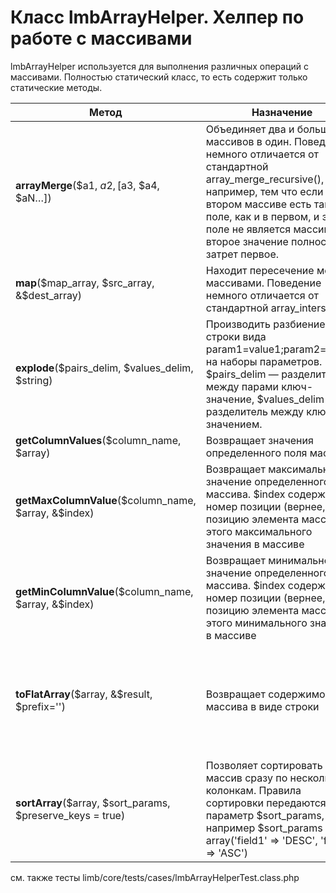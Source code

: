 # Класс lmbArrayHelper. Хелпер по работе с массивами
lmbArrayHelper используется для выполнения различных операций с массивами. Полностью статический класс, то есть содержит только статические методы.

Метод | Назначение | Пример
------|------------|-------
**arrayMerge**($a1, $a2, [$a3, $a4, $aN…]) | Объединяет два и больше массивов в один. Поведение немного отличается от стандартной array_merge_recursive(), например, тем что если во втором массиве есть такое же поле, как и в первом, и это поле не является массив, второе значение полностью затрет первое. | |
**map**($map_array, $src_array, &$dest_array) | Находит пересечение между массивами. Поведение немного отличается от стандартной array_intersect() | |
**explode**($pairs_delim, $values_delim, $string) | Производить разбиение строки вида param1=value1;param2=value2 на наборы параметров. $pairs_delim — разделитель между парами ключ-значение, $values_delim — разделитель между ключем и значением. | `$string = 'man:bob,dog:willy';` `$res = lmbArrayHelper :: explode(',', ':', $string);`
**getColumnValues**($column_name, $array) | Возвращает значения определенного поля массива
**getMaxColumnValue**($column_name, $array, &$index) | Возвращает максимальное значение определенного поля массива. $index содержит номер позиции (вернее, позицию элемента массива) этого максимального значения в массиве
**getMinColumnValue**($column_name, $array, &$index) | Возвращает минимальное значение определенного поля массива. $index содержит номер позиции (вернее, позицию элемента массива) этого минимального значения в массиве
**toFlatArray**($array, &$result, $prefix='') | Возвращает содержимое массива в виде строки | `lmbArrayHelper :: toFlatArray(array(1, 'apple' => 2, 'basket' => array('chips' => 3, 'nachoes' => 4)), $result) вернет array(1, 'apple' ⇒ 2, 'basket[chips]' ⇒ 3, 'basket[nachoes]' ⇒ 4)` 
**sortArray**($array, $sort_params, $preserve_keys = true) | Позволяет сортировать массив сразу по нескольким колонкам. Правила сортировки передаются в параметр $sort_params, например $sort_params = array('field1' ⇒ 'DESC', 'field2' ⇒ 'ASC')

см. также тесты limb/core/tests/cases/lmbArrayHelperTest.class.php
